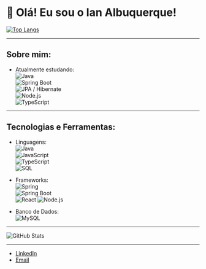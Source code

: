 # 👋 Olá! Eu sou o Ian Albuquerque!


[![Top Langs](https://github-readme-stats.vercel.app/api/top-langs/?username=ian960&layout=compact&theme=radical)](https://github.com/anuraghazra/github-readme-stats)

---

## Sobre mim:
-  Atualmente estudando:  
  ![Java](https://img.shields.io/badge/Java-orange?style=flat&logo=java)  
  ![Spring Boot](https://img.shields.io/badge/SpringBoot-6DB33F?style=flat&logo=spring-boot)  
  ![JPA / Hibernate](https://img.shields.io/badge/JPA/Hibernate-blue?style=flat&logo=hibernate)  
  ![Node.js](https://img.shields.io/badge/Node.js-339933?style=flat&logo=node.js)  
  ![TypeScript](https://img.shields.io/badge/TypeScript-007ACC?style=flat&logo=typescript)  

---

##  Tecnologias e Ferramentas:

- Linguagens:  
  ![Java](https://img.shields.io/badge/Java-orange?style=flat&logo=java)  
  ![JavaScript](https://img.shields.io/badge/JavaScript-yellow?style=flat&logo=javascript)  
  ![TypeScript](https://img.shields.io/badge/TypeScript-blue?style=flat&logo=typescript)  
  ![SQL](https://img.shields.io/badge/SQL-lightgrey?style=flat&logo=mysql)

- Frameworks:  
  ![Spring](https://img.shields.io/badge/Spring-6DB33F?style=flat&logo=spring)  
  ![Spring Boot](https://img.shields.io/badge/SpringBoot-6DB33F?style=flat&logo=spring-boot)  
  ![React](https://img.shields.io/badge/React-61DAFB?style=flat&logo=react)
  ![Node.js](https://img.shields.io/badge/Node.js-339933?style=flat&logo=node.js)  


- Banco de Dados:  
  ![MySQL](https://img.shields.io/badge/MySQL-blue?style=flat&logo=mysql)  

---

![GitHub Stats](https://github-readme-stats.vercel.app/api?username=ian960&show_icons=true&theme=radical)

---

- [LinkedIn](https://www.linkedin.com/in/ian-albuquerque-a9a782263/)  
- [Email](mailto:iandevbr@gmail.com)  

